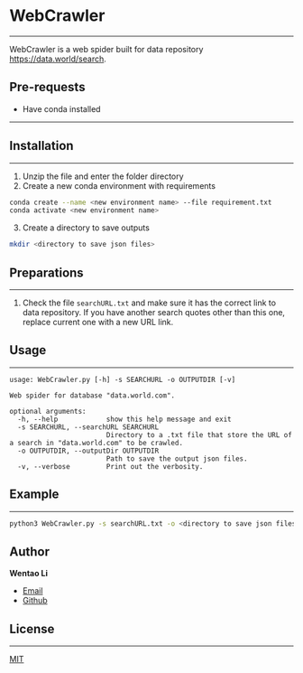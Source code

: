 # WebCrawler
-------------
WebCrawler is a web spider built for data repository https://data.world/search. 

## Pre-requests
* Have conda installed
-----------------------

## Installation
----------------
1. Unzip the file and enter the folder directory
2. Create a new conda environment with requirements
```bash
conda create --name <new environment name> --file requirement.txt
conda activate <new environment name>
```
3. Create a directory to save outputs
```bash
mkdir <directory to save json files>
```

## Preparations
----------------
1. Check the file `searchURL.txt` and make sure it has the correct link to data repository. If you have another search quotes other than this one, replace current one with a new URL link.


## Usage
-----------
```
usage: WebCrawler.py [-h] -s SEARCHURL -o OUTPUTDIR [-v]

Web spider for database "data.world.com".

optional arguments:
  -h, --help            show this help message and exit
  -s SEARCHURL, --searchURL SEARCHURL
                        Directory to a .txt file that store the URL of a search in "data.world.com" to be crawled.
  -o OUTPUTDIR, --outputDir OUTPUTDIR
                        Path to save the output json files.
  -v, --verbose         Print out the verbosity.
```

## Example
-------------
```bash
python3 WebCrawler.py -s searchURL.txt -o <directory to save json files>
```

## Author
**Wentao Li**

- [Email](mailto:wentao.li@uth.tmc.edu)
- [Github](https://github.com/Li-Wentao)

## License
-----------
[MIT](https://choosealicense.com/licenses/mit/)